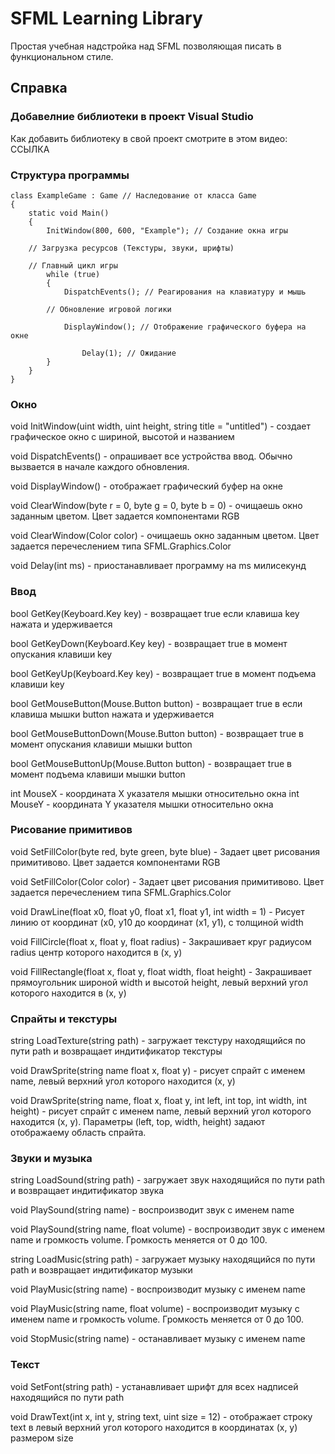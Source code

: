 # SFML Learning Library

Простая учебная надстройка над SFML позволяющая писать в функциональном стиле.

## Справка

### Добавелние библиотеки в проект Visual Studio

Как добавить библиотеку в свой проект смотрите в этом видео: ССЫЛКА

### Структура программы

```
class ExampleGame : Game // Наследование от класса Game
{
    static void Main()
    {
        InitWindow(800, 600, "Example"); // Создание окна игры
		
	// Загрузка ресурсов (Текстуры, звуки, шрифты)

	// Главный цикл игры
        while (true)
        {
           	DispatchEvents(); // Реагирования на клавиатуру и мышь

		// Обновление игровой логики

           	DisplayWindow(); // Отображение графического буфера на окне

            	Delay(1); // Ожидание
        }
    }
}
```


### Окно

void InitWindow(uint width, uint height, string title = "untitled") - создает графическое окно с шириной, высотой и названием

void DispatchEvents() - опрашивает все устройства ввод. Обычно вызвается в начале каждого обновления.

void DisplayWindow() - отображает графический буфер на окне

void ClearWindow(byte r = 0, byte g = 0, byte b = 0) - очищаешь окно заданным цветом. Цвет задается компонентами RGB

void ClearWindow(Color color) - очищаешь окно заданным цветом. Цвет задается перечеслением типа SFML.Graphics.Color

void Delay(int ms) - приостанавливает программу на ms милисекунд

### Ввод

bool GetKey(Keyboard.Key key) - возвращает true если клавиша key нажата и удерживается
	
bool GetKeyDown(Keyboard.Key key) - возвращает true в момент опускания клавиши key

bool GetKeyUp(Keyboard.Key key) - возвращает true в момент подъема клавиши key

bool GetMouseButton(Mouse.Button button) - возвращает true в если клавиша мышки button нажата и удерживается

bool GetMouseButtonDown(Mouse.Button button) - возвращает true в момент опускания клавиши мышки button

bool GetMouseButtonUp(Mouse.Button button) - возвращает true в момент подъема клавиши мышки button
      
int MouseX - координата X указателя мышки относительно окна
int MouseY - координата Y указателя мышки относительно окна

### Рисование примитивов

void SetFillColor(byte red, byte green, byte blue) - Задает цвет рисования примитивово. Цвет задается компонентами RGB

void SetFillColor(Color color) - Задает цвет рисования примитивово. Цвет задается перечеслением типа SFML.Graphics.Color

void DrawLine(float x0, float y0, float x1, float y1, int width = 1) - Рисует линию от координат (x0, y10 до координат (x1, y1), с толщиной width

void FillCircle(float x, float y, float radius) - Закрашивает круг радиусом radius центр которого находится в (x, y)

void FillRectangle(float x, float y, float width, float height) - Закрашивает прямоугольник широной width и высотой height, левый верхний угол которого находится в (x, y)


### Спрайты и текстуры

string LoadTexture(string path) - загружает текстуру находящийся по пути path и возвращает индитификатор текстуры

void DrawSprite(string name float x, float y) - рисует спрайт с именем name, левый верхний угол которого находится (x, y)

void DrawSprite(string name, float x, float y, int left, int top, int width, int height) - рисует спрайт с именем name, левый верхний угол которого находится (x, y).
Параметры (left, top, width, height) задают отображаему область спрайта.

### Звуки и музыка

string LoadSound(string path) - загружает звук находящийся по пути path и возвращает индитификатор звука

void PlaySound(string name) - воспроизводит звук с именем name

void PlaySound(string name, float volume) - воспроизводит звук с именем name и громкость volume. Громкость меняется от 0 до 100.

string LoadMusic(string path) - загружает музыку находящийся по пути path и возвращает индитификатор музыки

void PlayMusic(string name) -  воспроизводит музыку с именем name

void PlayMusic(string name, float volume) - воспроизводит музыку с именем name и громкость volume. Громкость меняется от 0 до 100.

void StopMusic(string name) - останавливает музыку с именем name

### Текст

void SetFont(string path) - устанавливает шрифт для всех надписей находящийся по пути path 

void DrawText(int x, int y, string text, uint size = 12) - отображает строку text в левый верхний угол которого находится в координатах (x, y) размером size
